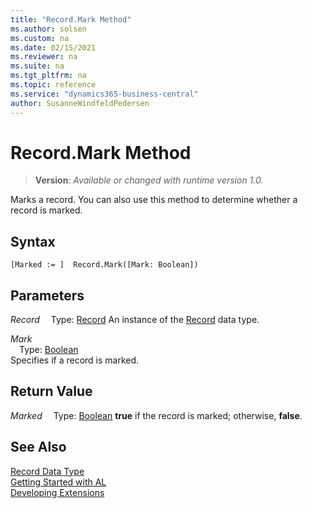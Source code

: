 ```yaml
---
title: "Record.Mark Method"
ms.author: solsen
ms.custom: na
ms.date: 02/15/2021
ms.reviewer: na
ms.suite: na
ms.tgt_pltfrm: na
ms.topic: reference
ms.service: "dynamics365-business-central"
author: SusanneWindfeldPedersen
---
```

[//]: # (START>DO_NOT_EDIT)
[//]: # (IMPORTANT:Do not edit any of the content between here and the END>DO_NOT_EDIT.)
[//]: # (Any modifications should be made in the .xml files in the ModernDev repo.)
# Record.Mark Method
> **Version**: _Available or changed with runtime version 1.0._

Marks a record. You can also use this method to determine whether a record is marked.


## Syntax
```
[Marked := ]  Record.Mark([Mark: Boolean])
```
## Parameters
*Record*
&emsp;Type: [Record](record-data-type.md)
An instance of the [Record](record-data-type.md) data type.

*Mark*  
&emsp;Type: [Boolean](../boolean/boolean-data-type.md)  
Specifies if a record is marked.  


## Return Value
*Marked*
&emsp;Type: [Boolean](../boolean/boolean-data-type.md)
**true** if the record is marked; otherwise, **false**.


[//]: # (IMPORTANT: END>DO_NOT_EDIT)
## See Also
[Record Data Type](record-data-type.md)  
[Getting Started with AL](../../devenv-get-started.md)  
[Developing Extensions](../../devenv-dev-overview.md)
